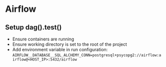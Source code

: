 # Airflow

## Setup dag().test()
- Ensure containers are running
- Ensure working directory is set to the root of the project
- Add environment variable in run configuration: `AIRFLOW__DATABASE__SQL_ALCHEMY_CONN=postgresql+psycopg2://airflow:airflow@<HOST_IP>:5432/airflow`
